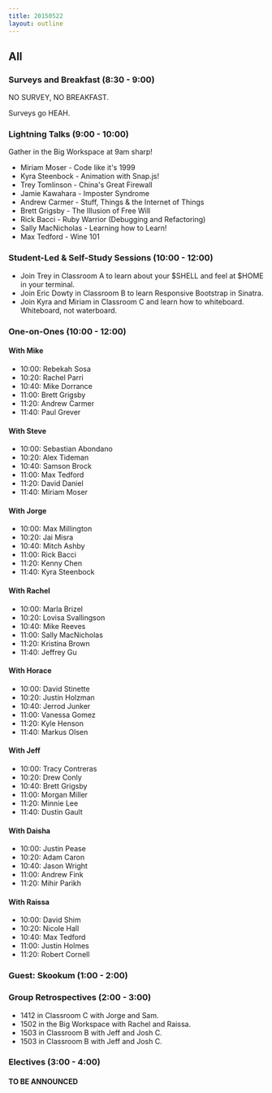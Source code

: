 ```yaml
---
title: 20150522
layout: outline
---
```


## All

### Surveys and Breakfast (8:30 - 9:00)

NO SURVEY, NO BREAKFAST.

Surveys go HEAH.

### Lightning Talks (9:00 - 10:00)

Gather in the Big Workspace at 9am sharp!

* Miriam Moser - Code like it's 1999
* Kyra Steenbock - Animation with Snap.js!
* Trey Tomlinson - China's Great Firewall
* Jamie Kawahara - Imposter Syndrome
* Andrew Carmer - Stuff, Things & the Internet of Things
* Brett Grigsby - The Illusion of Free Will
* Rick Bacci - Ruby Warrior (Debugging and Refactoring)
* Sally MacNicholas - Learning how to Learn!
* Max Tedford - Wine 101

### Student-Led & Self-Study Sessions (10:00 - 12:00)

* Join Trey in Classroom A to learn about your $SHELL and feel at $HOME in your terminal.
* Join Eric Dowty in Classroom B to learn Responsive Bootstrap in Sinatra.
* Join Kyra and Miriam in Classroom C and learn how to whiteboard. Whiteboard, not waterboard.

### One-on-Ones (10:00 - 12:00)

#### With Mike
* 10:00: Rebekah Sosa
* 10:20: Rachel Parri
* 10:40: Mike Dorrance
* 11:00: Brett Grigsby
* 11:20: Andrew Carmer
* 11:40: Paul Grever

#### With Steve

* 10:00: Sebastian Abondano
* 10:20: Alex Tideman
* 10:40: Samson Brock
* 11:00: Max Tedford
* 11:20: David Daniel
* 11:40: Miriam Moser

#### With Jorge

* 10:00: Max Millington
* 10:20: Jai Misra
* 10:40: Mitch Ashby
* 11:00: Rick Bacci
* 11:20: Kenny Chen
* 11:40: Kyra Steenbock

#### With Rachel

* 10:00: Marla Brizel
* 10:20: Lovisa Svallingson
* 10:40: Mike Reeves
* 11:00: Sally MacNicholas
* 11:20: Kristina Brown
* 11:40: Jeffrey Gu

#### With Horace

* 10:00: David Stinette
* 10:20: Justin Holzman
* 10:40: Jerrod Junker
* 11:00: Vanessa Gomez
* 11:20: Kyle Henson
* 11:40: Markus Olsen

#### With Jeff

* 10:00: Tracy Contreras
* 10:20: Drew Conly
* 10:40: Brett Grigsby
* 11:00: Morgan Miller
* 11:20: Minnie Lee
* 11:40: Dustin Gault

#### With Daisha

* 10:00: Justin Pease
* 10:20: Adam Caron
* 10:40: Jason Wright
* 11:00: Andrew Fink
* 11:20: Mihir Parikh

#### With Raissa

* 10:00: David Shim
* 10:20: Nicole Hall
* 10:40: Max Tedford
* 11:00: Justin Holmes
* 11:20: Robert Cornell


### Guest: Skookum (1:00 - 2:00)



### Group Retrospectives (2:00 - 3:00)

* 1412 in Classroom C with Jorge and Sam.
* 1502 in the Big Workspace with Rachel and Raissa.
* 1503 in Classroom B with Jeff and Josh C.
* 1503 in Classroom B with Jeff and Josh C.

### Electives (3:00 - 4:00)

#### TO BE ANNOUNCED

